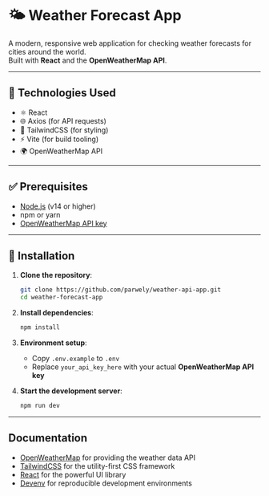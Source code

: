 # 🌤️ Weather Forecast App

A modern, responsive web application for checking weather forecasts for cities around the world.  
Built with **React** and the **OpenWeatherMap API**.

---

## 🔧 Technologies Used

- ⚛️ React
- 🌐 Axios (for API requests)
- 🎨 TailwindCSS (for styling)
- ⚡ Vite (for build tooling)
- 🌍 OpenWeatherMap API

---

## ✅ Prerequisites

- [Node.js](https://nodejs.org/) (v14 or higher)
- npm or yarn
- [OpenWeatherMap API key](https://openweathermap.org/api)

---

## 🚀 Installation

1. **Clone the repository**:
   ```bash
   git clone https://github.com/parwely/weather-api-app.git
   cd weather-forecast-app
   ```

2. **Install dependencies**:
   ```bash
   npm install
   ```

3. **Environment setup**:
   - Copy `.env.example` to `.env`
   - Replace `your_api_key_here` with your actual **OpenWeatherMap API key**

4. **Start the development server**:
   ```bash
   npm run dev
   ```

---

## Documentation

- [OpenWeatherMap](https://openweathermap.org/) for providing the weather data API
- [TailwindCSS](https://tailwindcss.com/) for the utility-first CSS framework
- [React](https://reactjs.org/) for the powerful UI library
- [Devenv](https://devenv.sh/) for reproducible development environments
